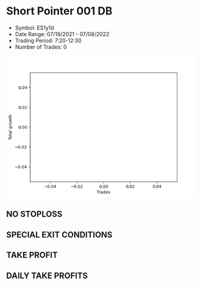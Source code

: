 # Short Pointer 001 DB 
- Symbol: ES1y1d
- Date Range: 07/19/2021 - 07/08/2022
- Trading Period: 7:20-12:30
- Number of Trades: 0

![Plot](ShortPointer001DBES1y1d.png)
## NO STOPLOSS









## SPECIAL EXIT CONDITIONS 


## TAKE PROFIT











## DAILY TAKE PROFITS




























